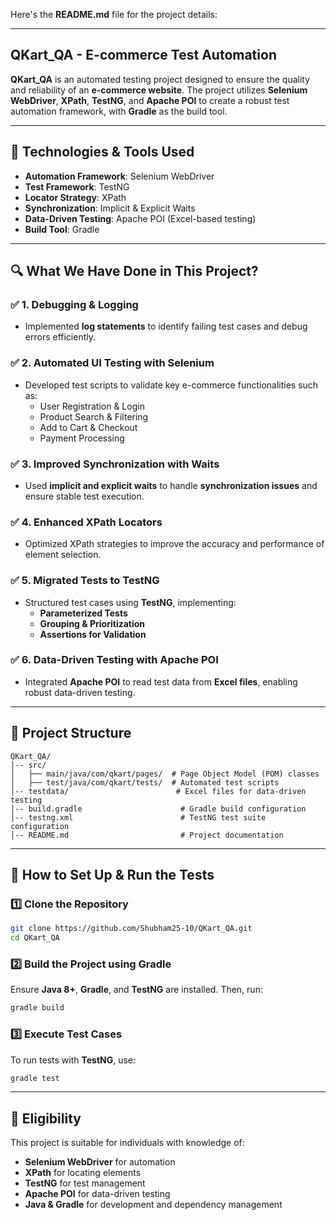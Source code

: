 Here's the **README.md** file for the project details:  

---

## **QKart_QA - E-commerce Test Automation**  
**QKart_QA** is an automated testing project designed to ensure the quality and reliability of an **e-commerce website**. 
The project utilizes **Selenium WebDriver**, **XPath**, **TestNG**, and **Apache POI** to create a robust test automation framework, with **Gradle** as the build tool.  

---

## **🔹 Technologies & Tools Used**  
- **Automation Framework**: Selenium WebDriver  
- **Test Framework**: TestNG  
- **Locator Strategy**: XPath  
- **Synchronization**: Implicit & Explicit Waits  
- **Data-Driven Testing**: Apache POI (Excel-based testing)  
- **Build Tool**: Gradle  

---

## **🔍 What We Have Done in This Project?**  

### ✅ **1. Debugging & Logging**  
- Implemented **log statements** to identify failing test cases and debug errors efficiently.  

### ✅ **2. Automated UI Testing with Selenium**  
- Developed test scripts to validate key e-commerce functionalities such as:  
  - User Registration & Login  
  - Product Search & Filtering  
  - Add to Cart & Checkout  
  - Payment Processing  

### ✅ **3. Improved Synchronization with Waits**  
- Used **implicit and explicit waits** to handle **synchronization issues** and ensure stable test execution.  

### ✅ **4. Enhanced XPath Locators**  
- Optimized XPath strategies to improve the accuracy and performance of element selection.  

### ✅ **5. Migrated Tests to TestNG**  
- Structured test cases using **TestNG**, implementing:  
  - **Parameterized Tests**  
  - **Grouping & Prioritization**  
  - **Assertions for Validation**  

### ✅ **6. Data-Driven Testing with Apache POI**  
- Integrated **Apache POI** to read test data from **Excel files**, enabling robust data-driven testing.  

---

## **📂 Project Structure**  
```
QKart_QA/
│-- src/
│   ├── main/java/com/qkart/pages/  # Page Object Model (POM) classes
│   ├── test/java/com/qkart/tests/  # Automated test scripts
│-- testdata/                        # Excel files for data-driven testing
│-- build.gradle                      # Gradle build configuration
│-- testng.xml                        # TestNG test suite configuration
│-- README.md                         # Project documentation
```

---

## **🚀 How to Set Up & Run the Tests**  

### **1️⃣ Clone the Repository**  
```bash
git clone https://github.com/Shubham25-10/QKart_QA.git
cd QKart_QA
```

### **2️⃣ Build the Project using Gradle**  
Ensure **Java 8+**, **Gradle**, and **TestNG** are installed. Then, run:  
```bash
gradle build
```

### **3️⃣ Execute Test Cases**  
To run tests with **TestNG**, use:  
```bash
gradle test
```

---

## **📌 Eligibility**  
This project is suitable for individuals with knowledge of:  
- **Selenium WebDriver** for automation  
- **XPath** for locating elements  
- **TestNG** for test management  
- **Apache POI** for data-driven testing  
- **Java & Gradle** for development and dependency management  
